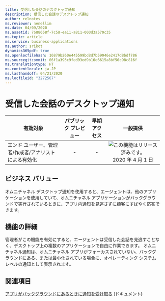 ```yaml
---
title: 受信した会話のデスクトップ通知
description: 受信した会話のデスクトップ通知
author: relnotes
ms.reviewer: nenellim
ms.date: 04/09/2020
ms.assetid: 7688658f-7c58-ea11-a811-000d3a579c35
ms.topic: article
ms.service: business-applications
ms.author: srikot
dynamics365pdf: true
ms.openlocfilehash: 16879b260e445599bd8d7b59946e2417d8bdf786
ms.sourcegitcommit: 06f1a393c9fed93ed9b16e6615a8bf50c98c816f
ms.translationtype: HT
ms.contentlocale: ja-JP
ms.lasthandoff: 04/21/2020
ms.locfileid: "3272567"
---
```

# <a name="desktop-notifications-for-incoming-conversations"></a>受信した会話のデスクトップ通知


| 有効対象    |  パブリック プレビュー | 早期アクセス | 一般提供 | 
| ---------- | :----------: |:----------: |:----------: |
|エンド ユーザー、管理者/作成者/アナリストによる有効化|-|-| ![この機能はリリース済みです。](/dynamics365-release-plan/media/green-checkmark.png "この機能はリリース済みです。") 2020 年 4 月 1 日|


## <a name="business-value"></a>ビジネス バリュー
<!-- bv start -->
オムニチャネル デスクトップ通知を使用すると、エージェントは、他のアプリケーションを使用していて、オムニチャネル アプリケーションがバックグラウンドで実行されているときに、アプリ内通知を見逃さずに顧客にすばやく応答できます。
<!-- bv end -->



## <a name="feature-details"></a>機能の詳細
<!--feature detail start -->
管理者がこの機能を有効にすると、エージェントは受信した会話を見逃すことなく、デスクトップ上の複数のアプリケーションで自由に作業できます。 オムニチャネル通知は、オムニチャネル アプリがフォーカスされていない、バックグラウンドにある、または最小化されている場合に、オペレーティング システム レベルの通知として表示されます。
<!--feature detail end -->










## <a name="see-also"></a>関連項目

<!--docs start-->
[アプリがバックグラウンドにあるときに通知を受け取る](https://docs.microsoft.com/dynamics365/omnichannel/agent/agent-oc/oc-notifications#receive-notification-when-the-app-is-in-the-background) (ドキュメント)
<!--docs end-->
